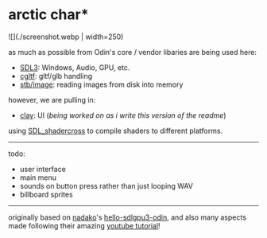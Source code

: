 # arctic char\*

![](./screenshot.webp | width=250)

as much as possible from Odin's core / vendor libaries are being used here:

- [SDL3](https://pkg.odin-lang.org/vendor/sdl3/): Windows, Audio, GPU, etc.
- [cgltf](https://pkg.odin-lang.org/vendor/cgltf/): gltf/glb handling
- [stb/image](https://pkg.odin-lang.org/vendor/stb/image/): reading images from disk into memory

however, we are pulling in:

- [clay](https://github.com/nicbarker/clay/tree/main/bindings/odin): UI (_being worked on as i write this version of the readme_)

using [SDL_shadercross](https://github.com/libsdl-org/SDL_shadercross) to compile shaders to different platforms.

---

todo:

- user interface
- main menu
- sounds on button press rather than just looping WAV
- billboard sprites

---

originally based on [nadako](https://github.com/nadako)'s [hello-sdlgpu3-odin](https://github.com/nadako/hello-sdlgpu3-odin), and also many aspects made following their amazing [youtube tutorial](https://www.youtube.com/playlist?list=PLI3kBEQ3yd-CbQfRchF70BPLF9G1HEzhy)!
